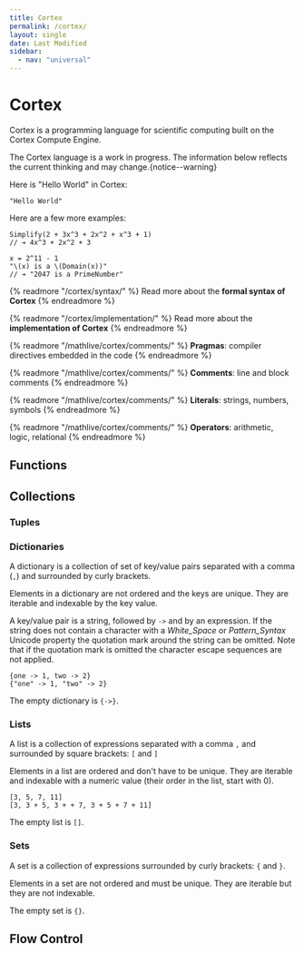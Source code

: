 ```yaml
---
title: Cortex
permalink: /cortex/
layout: single
date: Last Modified
sidebar:
  - nav: "universal"
---
```


# Cortex

Cortex is a programming language for scientific computing built on the Cortex
Compute Engine.

The Cortex language is a work in progress. The information below reflects the
current thinking and may change.{notice--warning}

Here is "Hello World" in Cortex:

```cortex
"Hello World"
```

Here are a few more examples:

```cortex
Simplify(2 + 3x^3 + 2x^2 + x^3 + 1)
// ➔ 4x^3 + 2x^2 + 3

x = 2^11 - 1
"\(x) is a \(Domain(x))"
// ➔ "2047 is a PrimeNumber"
```

{% readmore "/cortex/syntax/" %} Read more about the <strong>formal syntax of
Cortex</strong> {% endreadmore %}

{% readmore "/cortex/implementation/" %} Read more about the
<strong>implementation of Cortex</strong> {% endreadmore %}


{% readmore "/mathlive/cortex/comments/" %}
**Pragmas**: compiler directives embedded in the code 
{% endreadmore %}


{% readmore "/mathlive/cortex/comments/" %}
**Comments**: line and block comments
{% endreadmore %}

{% readmore "/mathlive/cortex/comments/" %}
**Literals**: strings, numbers, symbols
{% endreadmore %}


{% readmore "/mathlive/cortex/comments/" %}
**Operators**: arithmetic, logic, relational
{% endreadmore %}



## Functions

## Collections

### Tuples

### Dictionaries

A dictionary is a collection of set of key/value pairs separated with a comma
(`,`) and surrounded by curly brackets.

Elements in a dictionary are not ordered and the keys are unique. They are
iterable and indexable by the key value.

A key/value pair is a string, followed by `->` and by an expression. If the
string does not contain a character with a _White_Space_ or _Pattern_Syntax_
Unicode property the quotation mark around the string can be omitted. Note that
if the quotation mark is omitted the character escape sequences are not applied.

```cortex
{one -> 1, two -> 2}
{"one" -> 1, "two" -> 2}
```

The empty dictionary is `{->}`.

### Lists

A list is a collection of expressions separated with a comma `,` and surrounded
by square brackets: `[` and `]`

Elements in a list are ordered and don't have to be unique. They are iterable
and indexable with a numeric value (their order in the list, start with 0).

```cortex
[3, 5, 7, 11]
[3, 3 + 5, 3 + + 7, 3 + 5 + 7 + 11]
```

The empty list is `[]`.

### Sets

A set is a collection of expressions surrounded by curly brackets: `{` and `}`.

Elements in a set are not ordered and must be unique. They are iterable but they
are not indexable.

The empty set is `{}`.

## Flow Control
